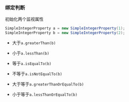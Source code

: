 ### 绑定判断

初始化两个监视属性

```java
SimpleIntegerProperty a = new SimpleIntegerProperty(1);  
SimpleIntegerProperty b = new SimpleIntegerProperty(2);
```

* 大于`a.greaterThan(b)`

* 小于`a.lessThan(b)`

* 等于`a.isEqualTo(b)`

* 不等于`a.isNotEqualTo(b)`

* 大于等于`a.greaterThanOrEqualTo(b)`

* 小于等于`a.lessThanOrEqualTo(b)`